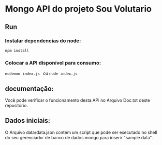 # Mongo API do projeto Sou Volutario 

## Run

### Instalar dependencias do node:
``npm install ``

### Colocar a API disponível para consumo:
``nodemon index.js `` ou ``node index.js ``


## documentação:
Você pode verificar o funcionamento desta API no Arquivo Doc.txt deste repositório.

## Dados iniciais:
O Arquivo data/data.json contém um script que pode ser executado no shell do seu gerenciador de banco de dados mongo para inserir "sample data".